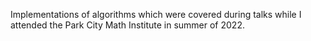 Implementations of algorithms which were covered during talks while I attended the Park City Math Institute in summer of 2022. 
